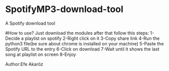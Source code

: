 # SpotifyMP3-download-tool
A Spotify download tool

#How to use?
Just download the modules after that follow this steps:
  1-Decide a playlist on spotify
  2-Right click on it
  3-Copy share link
  4-Run the python3 file(be sure about chrome is installed on your machine)
  5-Paste the Spotify URL to the entry 
  6-Click on download
  7-Wait until it shows the last song at playlist on screen
  8-Enjoy
  
Author:Efe Akaröz

  
  
